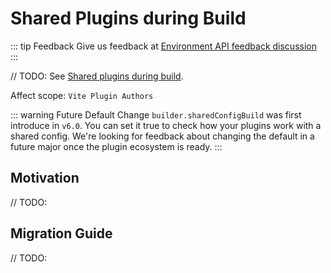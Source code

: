 # Shared Plugins during Build

::: tip Feedback
Give us feedback at [Environment API feedback discussion](https://github.com/vitejs/vite/discussions/16358)
:::

// TODO:
See [Shared plugins during build](/guide/api-vite-environment.md#shared-plugins-during-build).

Affect scope: `Vite Plugin Authors`

::: warning Future Default Change
`builder.sharedConfigBuild` was first introduce in `v6.0`. You can set it true to check how your plugins work with a shared config. We're looking for feedback about changing the default in a future major once the plugin ecosystem is ready.
:::

## Motivation

// TODO:

## Migration Guide

// TODO:
